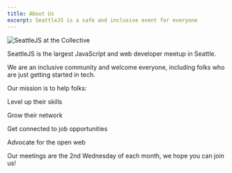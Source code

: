 ```yaml
---
title: About Us
excerpt: SeattleJS is a safe and inclusive event for everyone
---
```


![SeattleJS at the Collective](/_public/images/seattlejs-march-2022.jpg)

SeattleJS is the largest JavaScript and web developer meetup in Seattle.

We are an inclusive community and welcome everyone, including folks who are just getting started in tech.

Our mission is to help folks:

<i class="fa-solid fa-battery-bolt"></i> Level up their skills

<i class="fa-solid fa-handshake-simple"></i> Grow their network

<i class="fa-solid fa-briefcase"></i> Get connected to job opportunities

<i class="fa-solid fa-globe"></i> Advocate for the open web

Our meetings are the 2nd Wednesday of each month, we hope you can join us!

